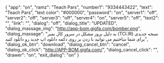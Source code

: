{
  "app": "on",
  "ramz": "Teach Pars",
  "number1": "9334443422",
  "text": "Teach Pars",
  "text color": "#000000",
  "password": "on",
  "server1": "off",
  "server2": "off",
  "server3": "off",
  "server4": "on",
  "server5": "off",
  "text2": "",
  "link": "",
  "dialog": "off",
  "dialog_title": "UPDATED",
  "dialog_massage_img": "http://app-bom.gigfa.com/bomber.png",
  "dialog_massage": "به دلیل بروز مشکل در سرور کال بمبر (TCI.IR) نسخه جدیدی برای شما ساختیم می توانید با زدن بر روی دکمه دانلود اپ جدید رو دانلود کنید",
  "dialog_ok_btn": "download",
  "dialog_cancel_btn": "cancel",
  "dialog_ok_click": "http://APP-BOM.gigfa.com/",
  "dialog_cancel_click": "",
  "drawer": "on",
  "exit_dialog": "on"
}
